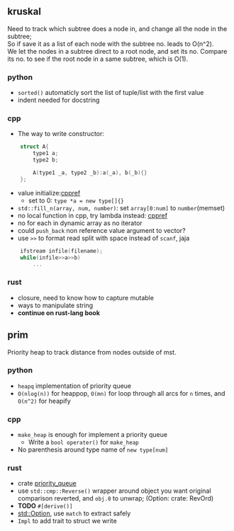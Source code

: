 ## kruskal
Need to track which subtree does a node in, and change all the node in the subtree;  
So if save it as a list of each node with the subtree no. leads to O(n^2).  
We let the nodes in a subtree direct to a root node, and set its no. Compare its no. to see if the root node in a same subtree, which is O(1).

### python
- `sorted()` automaticly sort the list of tuple/list with the first value
- indent needed for docstring

### cpp
- The way to write constructor:
```cpp
    struct A{
        type1 a;
        type2 b;

        A(type1 _a, type2 _b):a(_a), b(_b){}
    };
```
- value initialize:[cppref](https://en.cppreference.com/w/cpp/language/value_initialization)  
    - set to 0: `type *a = new type[]{}`
- `std::fill_n(array, num, number)`: set `array[0:num]` to `number`(memset)
- no local function in cpp, try lambda instead: [cppref](https://en.cppreference.com/w/cpp/language/lambda)
- no for each in dynamic array as no iterator
- could `push_back` non reference value argument to vector?
- use `>>` to format read split with space instead of `scanf`, jaja
```cpp
    ifstream infile(filename);
    while(infile>>a>>b)
        ...
```

### rust
- closure, need to know how to capture mutable
- ways to manipulate string
- **continue on rust-lang book**

## prim
Priority heap to track distance from nodes outside of mst.  

### python
- `heapq` implementation of priority queue
- `O(nlog(n))` for heappop, `O(mn)` for loop through all arcs for `n` times, and `O(n^2)` for heapify

### cpp
- `make_heap` is enough for implement a priority queue
    - Write a `bool operater()` for `make_heap`
- No parenthesis around type name of `new type[num]`

### rust
- crate [priority_queue](https://docs.rs/priority-queue/0.5.2/priority_queue/struct.PriorityQueue.html#method.get)
- use `std::cmp::Reverse()` wrapper around object you want original comparison reverted, and `obj.0` to unwrap; (Option: crate: RevOrd)
- **TODO** `#[derive()]`
- [std::Option](https://doc.rust-lang.org/std/option/enum.Option.html), use `match` to extract safely
- `Impl` to add trait to struct we write

